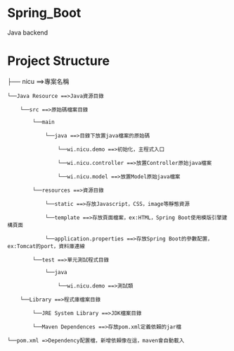 # Spring_Boot
Java backend

# Project Structure
├── nicu	==>專案名稱

	└──Java Resource ==>Java資源目錄

		└──src ==>原始碼檔案目錄

			└──main

				└──java ==>目錄下放置java檔案的原始碼

					└──wi.nicu.demo ==>初始化，主程式入口

					└──wi.nicu.controller ==>放置Controller原始java檔案

					└──wi.nicu.model ==>放置Model原始java檔案

			└──resources ==>資源目錄

				└──static ==>存放Javascript，CSS，image等靜態資源

				└──template ==>存放頁面檔案，ex:HTML，Spring Boot使用模版引擎建構頁面

				└──application.properties ==>存放Spring Boot的參數配置，ex:Tomcat的port，資料庫連線

			└──test ==>單元測試程式目錄

				└──java

					└──wi.nicu.demo ==>測試類

		└──Library ==>程式庫檔案目錄

			└──JRE System Library ==>JDK檔案目錄

			└──Maven Dependences ==>存放pom.xml定義依賴的jar檔

	└──pom.xml =>Dependency配置檔，新增依賴像在這，maven會自動載入
